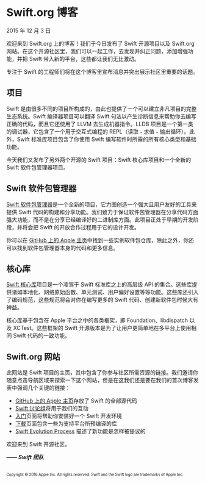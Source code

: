 # Swift.org 博客

2015 年 12 月 3 日

欢迎来到 Swift.org 上的博客！我们于今日发布了 Swift 开源项目以及 Swift.org 网站。在这个开源社区里，我们可以一起工作，去发现并纠正问题，添加增强功能，并把 Swift 带入新的平台，这些都让我们无比激动。

专注于 Swift 的工程师们将在这个博客里宣布消息并突出展示社区里重要的话题。

## 项目

Swift 是由很多不同的项目所构成的，由此也提供了一个可以建立非凡项目的完整生态系统。Swift 编译器项目可以翻译 Swift 句法以产生诊断信息来帮助你去编写正确的代码，而且它还使用了 LLVM 去生成机器指令。LLDB 项目是一个第一类的调试器，它包含了一个用于交互式编程的 REPL（读取﹣求值﹣输出循环）。此外，Swift 标准库项目包含了你使用 Swift 编写软件时所需的所有核心类型和基础功能。

今天我们又发布了另外两个开源的 Swift 项目：Swift 核心库项目和一个全新的 Swift 软件包管理器项目。

## Swift 软件包管理器

[Swift 软件包管理器][swift-package-manager]是一个全新的项目，它力图创造一个强大且用户友好的工具来提供 Swift 代码的构建和分享功能。我们致力于保证软件包管理器在分享代码方面强大功能，而不是在分享已经编译好的二进制库方面。此项目正处于早期的开发阶段，并将会把 Swift 的开放合作过程用于它的设计开发。

你可以在 [GitHub 上的 Apple 主页][github-apple-homepage]中找到一些实例软件包仓库，除此之外，你还可以找到软件包管理器本身的代码和更多信息。

## 核心库

[Swift 核心库][swift-core-library]项目是一个凌驾于 Swift 标准库之上的高层级 API 的集合。这些库提供诸如本地化、网络原始函数、单元测试、用户偏好设置等等功能。这些库还引入了编码规范，这些规范将会对你在编写更多的 Swift 代码、创建新软件包时候大有裨益。

核心库基于包含在 Apple 平台之中的各类框架，即 Foundation、libdispatch 以及 XCTest。这些框架的 Swift 开源版本是为了让用户更简单地在多平台上使用相同 Swift 代码的一致功能。

## Swift.org 网站

此网站是 Swift 项目的主页，其中包含了你参与社区所需资源的链接。我们邀请你随意点击导航区域来探索一下这个网站，但是在这我们还是要在我们的首次博客发表中强调几个关键的链接：

 * [GitHub 上的 Apple 主页][github-apple-homepage]存放了 Swift 的全部源代码
 * [Swift 讨论组][swift-mailing-lists]将用于我们的互动
 * [入门][getting-started]页面将帮助你安装好一个 Swift 开发环境
 * [下载][download]页面包含一些为支持平台所预编译的库
 * [Swift Evolution Process][swift-evolution-process] 描述了新功能是怎样被提议的

欢迎来到 Swift 开源社区。

___—— Swift 团队___

<br />
<sub><sup>Copyright © 2016 Apple Inc. All rights reserved. Swift and the Swift logo are trademarks of Apple Inc.</sup></sub>

[swift-package-manager]: https://swift.org/package-manager/
[github-apple-homepage]: http://github.com/apple
[swift-core-library]: https://swift.org/core-libraries/
[swift-mailing-lists]: https://swift.org/community/#mailing-lists
[getting-started]: https://swift.org/getting-started/
[download]: https://swift.org/download/
[swift-evolution-process]: https://swift.org/contributing/#evolution-process
